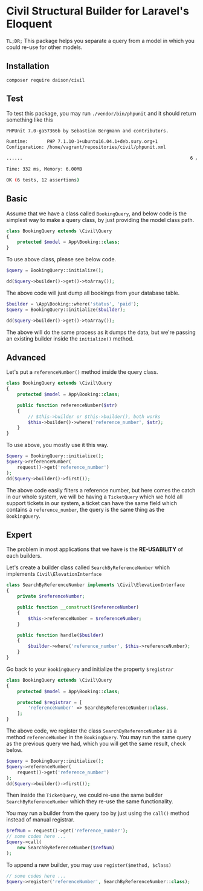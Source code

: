 # Civil Structural Builder for Laravel's Eloquent

`TL;DR;` This package helps you separate a query from a model in which you could re-use for other models.

## Installation

```
composer require daison/civil
```

## Test

To test this package, you may run `./vendor/bin/phpunit` and it should return something like this

```bash
PHPUnit 7.0-ga57366b by Sebastian Bergmann and contributors.

Runtime:       PHP 7.1.10-1+ubuntu16.04.1+deb.sury.org+1
Configuration: /home/vagrant/repositories/civil/phpunit.xml

......                                                              6 / 6 (100%)

Time: 332 ms, Memory: 6.00MB

OK (6 tests, 12 assertions)
```

## Basic

Assume that we have a class called `BookingQuery`, and below code is the simplest way to make a query class, by just providing the model class path.

```php
class BookingQuery extends \Civil\Query
{
    protected $model = App\Booking::class;
}
```

To use above class, please see below code.

```php
$query = BookingQuery::initialize();

dd($query->builder()->get()->toArray());
```

The above code will just dump all bookings from your database table.

```php
$builder = \App\Booking::where('status', 'paid');
$query = BookingQuery::initialize($builder);

dd($query->builder()->get()->toArray());
```

The above will do the same process as it dumps the data, but we're passing an existing builder inside the `initialize()` method.

## Advanced

Let's put a `referenceNumber()` method inside the query class.

```php
class BookingQuery extends \Civil\Query
{
    protected $model = App\Booking::class;

    public function referenceNumber($str)
    {
        // $this->builder or $this->builder(), both works
        $this->builder()->where('reference_number', $str);
    }
}
```

To use above, you mostly use it this way.

```php
$query = BookingQuery::initialize();
$query->referenceNumber(
    request()->get('reference_number')
);
dd($query->builder()->first());
```

The above code easily filters a reference number, but here comes the catch in our whole system, we will be having a `TicketQuery` which we hold all support tickets in our system, a ticket can have the same field which contains a `reference_number`, the query is the same thing as the `BookingQuery`.

## Expert

The problem in most applications that we have is the **RE-USABILITY** of each builders.

Let's create a builder class called `SearchByReferenceNumber` which implements `Civil\ElevationInterface`

```php
class SearchByReferenceNumber implements \Civil\ElevationInterface
{
    private $referenceNumber;

    public function __construct($referenceNumber)
    {
        $this->referenceNumber = $referenceNumber;
    }

    public function handle($builder)
    {
        $builder->where('reference_number', $this->referenceNumber);
    }
}
```

Go back to your `BookingQuery` and initialize the property `$registrar`

```php
class BookingQuery extends \Civil\Query
{
    protected $model = App\Booking::class;

    protected $registrar = [
        'referenceNumber' => SearchByReferenceNumber::class,
    ];
}
```

The above code, we register the class `SearchByReferenceNumber` as a method `referenceNumber` in the `BookingQuery`. You may run the same query as the previous query we had, which you will get the same result, check below.

```php
$query = BookingQuery::initialize();
$query->referenceNumber(
    request()->get('reference_number')
);
dd($query->builder()->first());
```

Then inside the `TicketQuery`, we could re-use the same builder `SearchByReferenceNumber` which they re-use the same functionality.

You may run a builder from the query too by just using the `call()` method instead of manual registrar.

```php
$refNum = request()->get('reference_number');
// some codes here ...
$query->call(
    new SearchByReferenceNumber($refNum)
);
```

To append a new builder, you may use `register($method, $class)`

```php
// some codes here ...
$query->register('referenceNumber', SearchByReferenceNumber::class);
```
